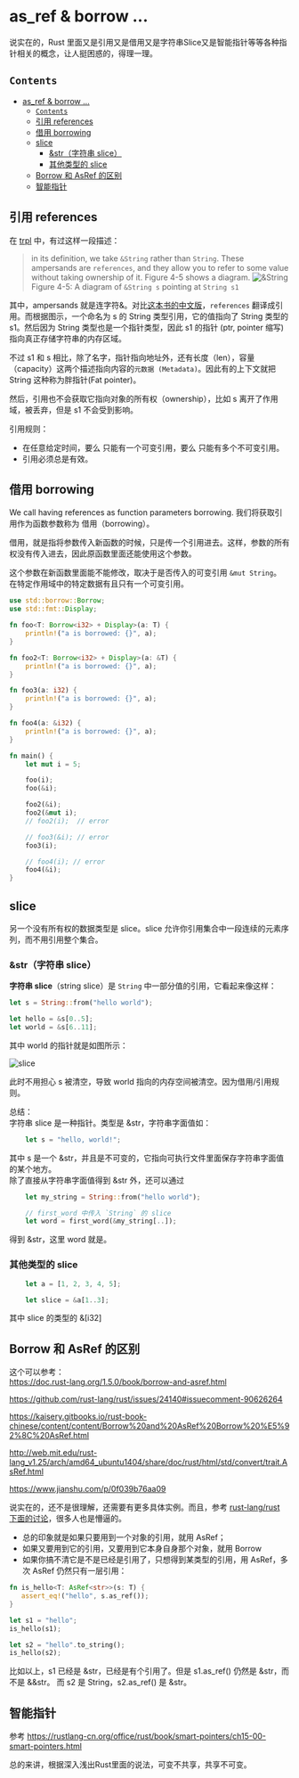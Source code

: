# as_ref & borrow ...
说实在的，Rust 里面又是引用又是借用又是字符串Slice又是智能指针等等各种指针相关的概念，让人挺困惑的，得理一理。

## `Contents`
- [as_ref & borrow ...](#asref--borrow)
  - [`Contents`](#contents)
  - [引用 references](#%e5%bc%95%e7%94%a8-references)
  - [借用 borrowing](#%e5%80%9f%e7%94%a8-borrowing)
  - [slice](#slice)
    - [&str（字符串 slice）](#str%e5%ad%97%e7%ac%a6%e4%b8%b2-slice)
    - [其他类型的 slice](#%e5%85%b6%e4%bb%96%e7%b1%bb%e5%9e%8b%e7%9a%84-slice)
  - [Borrow 和 AsRef 的区别](#borrow-%e5%92%8c-asref-%e7%9a%84%e5%8c%ba%e5%88%ab)
  - [智能指针](#%e6%99%ba%e8%83%bd%e6%8c%87%e9%92%88)


## 引用 references
在 [trpl](https://doc.rust-lang.org/book/ch04-02-references-and-borrowing.html#references-and-borrowing) 中，有过这样一段描述：
> in its definition, we take `&String` rather than `String`.
These ampersands are `references`, and they allow you to refer to some value without taking ownership of it. Figure 4-5 shows a diagram.
![&String](images/trpl04-05.svg)
Figure 4-5: A diagram of `&String s` pointing at `String s1`

其中，ampersands 就是连字符&。对比[这本书的中文版](https://rustlang-cn.org/office/rust/book/understanding-ownership/ch04-02-references-and-borrowing.html)，`references` 翻译成引用。而根据图示，一个命名为 s 的 String 类型引用，它的值指向了 String 类型的 s1。然后因为 String 类型也是一个指针类型，因此 s1 的指针 (ptr, pointer 缩写) 指向真正存储字符串的内存区域。

不过 s1 和 s 相比，除了名字，指针指向地址外，还有长度（len），容量（capacity）这两个描述指向内容的`元数据 (Metadata)`。因此有的上下文就把 String 这种称为胖指针(Fat pointer)。

然后，引用也不会获取它指向对象的所有权（ownership），比如 s 离开了作用域，被丢弃，但是 s1 不会受到影响。

引用规则：
* 在任意给定时间，要么 只能有一个可变引用，要么 只能有多个不可变引用。
* 引用必须总是有效。

## 借用 borrowing
We call having references as function parameters borrowing.
我们将获取引用作为函数参数称为 借用（borrowing）。

借用，就是指将参数传入新函数的时候，只是传一个引用进去。这样，参数的所有权没有传入进去，因此原函数里面还能使用这个参数。

这个参数在新函数里面能不能修改，取决于是否传入的可变引用 `&mut String`。  
在特定作用域中的特定数据有且只有一个可变引用。


```rust
use std::borrow::Borrow;
use std::fmt::Display;

fn foo<T: Borrow<i32> + Display>(a: T) {
    println!("a is borrowed: {}", a);
}

fn foo2<T: Borrow<i32> + Display>(a: &T) {
    println!("a is borrowed: {}", a);
}

fn foo3(a: i32) {
    println!("a is borrowed: {}", a);
}

fn foo4(a: &i32) {
    println!("a is borrowed: {}", a);
}

fn main() {
    let mut i = 5;

    foo(i);
    foo(&i);

    foo2(&i);
    foo2(&mut i);
    // foo2(i);  // error

    // foo3(&i); // error
    foo3(i);

    // foo4(i); // error
    foo4(&i);
}
```


## slice
另一个没有所有权的数据类型是 slice。slice 允许你引用集合中一段连续的元素序列，而不用引用整个集合。

### &str（字符串 slice）
**字符串 slice**（string slice）是 `String` 中一部分值的引用，它看起来像这样：
```rust
let s = String::from("hello world");

let hello = &s[0..5];
let world = &s[6..11];
```
其中 world 的指针就是如图所示：

![slice](images/trpl04-06.svg)

此时不用担心 s 被清空，导致 world 指向的内存空间被清空。因为借用/引用规则。

总结：  
字符串 slice 是一种指针。类型是 &str，字符串字面值如：
```rust
    let s = "hello, world!";
```
其中 s 是一个 &str，并且是不可变的，它指向可执行文件里面保存字符串字面值的某个地方。   
除了直接从字符串字面值得到 &str 外，还可以通过
```rust
    let my_string = String::from("hello world");

    // first_word 中传入 `String` 的 slice
    let word = first_word(&my_string[..]);
```
得到 &str，这里 word 就是。

### 其他类型的 slice
```rust
    let a = [1, 2, 3, 4, 5];

    let slice = &a[1..3];
```
其中 slice 的类型的 &[i32]

## Borrow 和 AsRef 的区别
这个可以参考：   
https://doc.rust-lang.org/1.5.0/book/borrow-and-asref.html

https://github.com/rust-lang/rust/issues/24140#issuecomment-90626264

https://kaisery.gitbooks.io/rust-book-chinese/content/content/Borrow%20and%20AsRef%20Borrow%20%E5%92%8C%20AsRef.html

http://web.mit.edu/rust-lang_v1.25/arch/amd64_ubuntu1404/share/doc/rust/html/std/convert/trait.AsRef.html

https://www.jianshu.com/p/0f039b76aa09

说实在的，还不是很理解，还需要有更多具体实例。而且，参考 [rust-lang/rust 下面的讨论](https://github.com/rust-lang/rust/issues/24140)，很多人也是懵逼的。

* 总的印象就是如果只要用到一个对象的引用，就用 AsRef；
* 如果又要用到它的引用，又要用到它本身自身那个对象，就用 Borrow
* 如果你搞不清它是不是已经是引用了，只想得到某类型的引用，用 AsRef，多次 AsRef 仍然只有一层引用：

```rust
fn is_hello<T: AsRef<str>>(s: T) {
   assert_eq!("hello", s.as_ref());
}

let s1 = "hello";
is_hello(s1);

let s2 = "hello".to_string();
is_hello(s2);
```
比如以上，s1 已经是 &str，已经是有个引用了。但是 s1.as_ref() 仍然是 &str，而不是 &&str。
而 s2 是 String，s2.as_ref() 是 &str。

## 智能指针
参考 https://rustlang-cn.org/office/rust/book/smart-pointers/ch15-00-smart-pointers.html

总的来讲，根据深入浅出Rust里面的说法，可变不共享，共享不可变。


